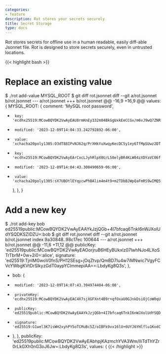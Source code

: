 ```yaml
---
categories:
- feature
description: Rot stores your secrets securely
title: Secret Storage
type: docs
---
```


Rot stores secrets for offline use in a human readable, easily diff-able Jsonnet file.  Rot is designed to store secrets securely, even in untrusted locations.

{{< highlight bash >}}
# Replace an existing value
$ ./rot add-value MYSQL_ROOT
$ git diff rot.jsonnet
diff --git a/rot.jsonnet b/rot.jsonnet
--- a/rot.jsonnet
+++ b/rot.jsonnet
@@ -16,9 +16,9 @@
   values: {
     MYSQL_ROOT: {
       comment: 'MySQL root password',
-      key: 'ecdhx25519:MCowBQYDK2VwAyEAU8rmKnEy332m84BkGgUxkEeCCGv/m6vJ9wQ7ZNRNwMk=@xchacha20poly1305:R1D7uk9cuW4zgKyURr950O5DVbIXCUXKiODogEwWdrmCZVOOkBNdvhvU0zoi+yRybDeXFZRQlnpOjw7qeQTK/tYBVeEn8HjpAY3ZPywyDtIXZX+MpHF/7Ur2rI2LN5irm5G3DSKYC7A=:LbdyKg8Q3s',
-      modified: '2023-12-09T14:04:33.242792892-06:00',
-      value: 'xchacha20poly1305:O3dT88IPvNJ62q/PrXHkYuXwqyKecDC5y1ey6TfMpSUwz2DTeUOiKHJli/OZUlTLig==:j7CaSdbyuM',
+      key: 'ecdhx25519:MCowBQYDK2VwAyEArCxcLJyhRlpX0U/L58elyBR4KLW04zXDYaVC06fM8S4=@xchacha20poly1305:Lf7vIW/ZI4l+j6fH641E2F0yZoMBUioU4SssoCs0x3TISxh4dHX9gYhySdb4LtG8YnkHxDkckdzHAiHDTy8GZ2OCAAaRg6B2yi53QvBcSH6vJRY3eRY8PcMwHAmgxjLPabks9pLoObY=:LbdyKg8Q3s',
+      modified: '2023-12-09T14:04:43.308490659-06:00',
+      value: 'xchacha20poly1305:sX7UBOtlEYqycwPhBAlim4m4t9+m2TDbBJWpQaFmRS9wIMQ5SWt40kEEZA==:xSSl2068mO',
     },
   },
 }

# Add a new key
$ ./rot add-key bob ed25519public:MCowBQYDK2VwAyEAAYkJzjQGb+4I7bfcaq6TnkI6nWJXolUdYSQDKSZIDZU=:bob
$ git diff rot.jsonnet
diff --git a/rot.jsonnet b/rot.jsonnet
index 9a30848..98c17ec 100644
--- a/rot.jsonnet
+++ b/rot.jsonnet
@@ -11,6 +11,12 @@
       publicKey: 'ed25519public:MCowBQYDK2VwAyEAOorjruB6HEyBUkxlz07lwhNJo4LXoSTrTbrM+0w+2i0=:alice',
       signature: 'ed25519:TjnIMGwoV0fnS/PH12SEsg+jOqZtvp/QmBD7Iu4w7iMNwic7VgyFCVcYWbgKVtDrSlkyzGdT0aypYClmmepiAA==:LbdyKg8Q3s',
     },
+    bob: {
+      modified: '2023-12-09T14:07:43.394974404-06:00',
+      privateKey: 'ecdhx25519:MCowBQYDK2VwAyEAC4X7sjXGFXnt4B9r+qfOxaU0GJnkDsiOjCoW0qUsNrg=@xchacha20poly1305:d9eCFc+cwIKsPgYK3n8oF6Sl8/IMq8l/pCD0TAx5eoV8M/LQFoCbl/w/d1zFNHEUGSxAfIV2XWM/bKat1lb9FjJJLbFNlVplZ1qjyuo+YSv6JwhVBrktPCrz2CMNbK+Vuv6d6EDxbxq2khvFO/moEacLugNU9Z462jI7aiwQmb1ZJA==:LbdyKg8Q3s',
+      publicKey: 'ed25519public:MCowBQYDK2VwAyEAAYkJzjQGb+4I7bfcaq6TnkI6nWJXolUdYSQDKSZIDZU=:bob',
+      signature: 'ed25519:G1wel3K7isWH2xyhPY5oTCMuBc5Z/oIBFk9vx16lU+6UYJ6YHlflu1KodCTBemblMiAQ2E1P4kIwK9scm1EhCg==:LbdyKg8Q3s',
+    },
   },
   publicKey: 'ed25519public:MCowBQYDK2VwAyEAbhpjKAzmchYVA3Wm/lIiTdThYZr0rLkGXh0nG3oJ6Jw=:LbdyKg8Q3s',
   values: {
{{< /highlight >}}
